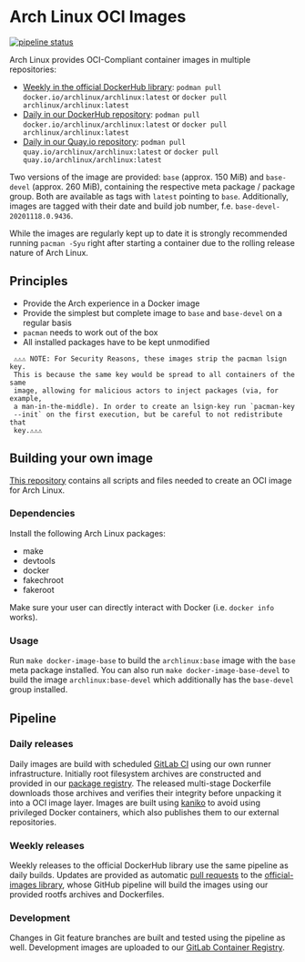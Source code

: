 # Arch Linux OCI Images

[![pipeline status](https://gitlab.archlinux.org/archlinux/archlinux-docker/badges/master/pipeline.svg)](https://gitlab.archlinux.org/archlinux/archlinux-docker/-/commits/master)

Arch Linux provides OCI-Compliant container images in multiple repositories:
* [Weekly in the official DockerHub library](https://hub.docker.com/_/archlinux): `podman pull docker.io/archlinux/archlinux:latest` or `docker pull archlinux/archlinux:latest`
* [Daily in our DockerHub repository](https://hub.docker.com/r/archlinux/archlinux): `podman pull docker.io/archlinux/archlinux:latest` or `docker pull archlinux/archlinux:latest`
* [Daily in our Quay.io repository](https://quay.io/repository/archlinux/archlinux): `podman pull quay.io/archlinux/archlinux:latest` or `docker pull quay.io/archlinux/archlinux:latest`

Two versions of the image are provided: `base` (approx. 150 MiB) and `base-devel` (approx. 260 MiB), containing the respective meta package / package group. Both are available as tags with `latest` pointing to `base`. Additionally, images are tagged with their date and build job number, f.e. `base-devel-20201118.0.9436`.

While the images are regularly kept up to date it is strongly recommended running `pacman -Syu` right after starting a container due to the rolling release nature of Arch Linux.

## Principles
* Provide the Arch experience in a Docker image
* Provide the simplest but complete image to `base` and `base-devel` on a regular basis
* `pacman` needs to work out of the box
* All installed packages have to be kept unmodified

>>>
     ⚠️⚠️⚠️ NOTE: For Security Reasons, these images strip the pacman lsign key.
     This is because the same key would be spread to all containers of the same
     image, allowing for malicious actors to inject packages (via, for example,
     a man-in-the-middle). In order to create an lsign-key run `pacman-key
     --init` on the first execution, but be careful to not redistribute that
     key.⚠️⚠️⚠️
>>>

## Building your own image

[This repository](https://gitlab.archlinux.org/archlinux/archlinux-docker) contains all scripts and files needed to create an OCI image for Arch Linux.

### Dependencies
Install the following Arch Linux packages:

* make
* devtools
* docker
* fakechroot
* fakeroot

Make sure your user can directly interact with Docker (i.e. `docker info` works).

### Usage
Run `make docker-image-base` to build the `archlinux:base` image with the
`base` meta package installed. You can also run `make docker-image-base-devel` to
build the image `archlinux:base-devel` which additionally has the `base-devel` group installed.

## Pipeline

### Daily releases

Daily images are build with scheduled [GitLab CI](https://gitlab.archlinux.org/archlinux/archlinux-docker/-/blob/master/.gitlab-ci.yml) using our own runner infrastructure. Initially root filesystem archives are constructed and provided in our [package registry](https://gitlab.archlinux.org/archlinux/archlinux-docker/-/packages). The released multi-stage Dockerfile downloads those archives and verifies their integrity before unpacking it into a OCI image layer. Images are built using [kaniko](https://github.com/GoogleContainerTools/kaniko) to avoid using privileged Docker containers, which also publishes them to our external repositories.

### Weekly releases

Weekly releases to the official DockerHub library use the same pipeline as daily builds. Updates are provided as automatic [pull requests](https://github.com/docker-library/official-images/pulls?q=is%3Apr+archlinux+is%3Aclosed+author%3Aarchlinux-github) to the [official-images library](https://github.com/docker-library/official-images/blob/master/library/archlinux), whose GitHub pipeline will build the images using our provided rootfs archives and Dockerfiles.

### Development

Changes in Git feature branches are built and tested using the pipeline as well. Development images are uploaded to our [GitLab Container Registry](https://gitlab.archlinux.org/archlinux/archlinux-docker/container_registry).
